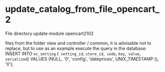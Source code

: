 # update_catalog_from_file_opencart_2
File directory update module opencart2102


files from the folder view and controller / common, it is advisable not to replace, but to use as an example
execute the query in the database:
INSERT INTO `oc_setting` (` setting_id`, `store_id`,` code`, `key`,` value`, `serialized`) VALUES (NULL, '0', 'config', 'dateprices', UNIX_TIMESTAMP (), '0'); 
